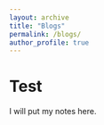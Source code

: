 ```yaml
---
layout: archive
title: "Blogs"
permalink: /blogs/
author_profile: true
---
```


Test
=======
I will put my notes here.

